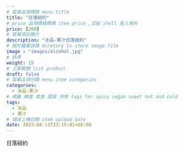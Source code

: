 ```yaml
---
# 菜單品項標題 menu title 
title: "日落紐約"
# price 品項價錢標價 item price ,交給 shell 差入資料
price: [260] 
# 菜單項目簡介 
description: "冰品-果汁日落紐約"
# 圖片檔案目錄 diretory to store image file
image : "images/alcohol.jpg"
# 排序
weight: 15 
# 上架開關 list product 
draft: false
# 菜單品項分類 menu item categories 
categories:
  - 冰品-果汁
# 標籤 辣度 素食 甜食 冷熱 tags for spicy vegan sweet hot and cold 
tags:
  - 冰品
  - 果汁
# 項目上傳日期 item upload date 
date: 2023-08-11T23:15:01+08:00
---
```


 日落紐約
